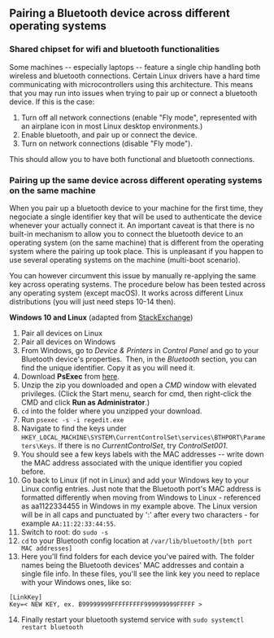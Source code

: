 ## Pairing a Bluetooth device across different operating systems

### Shared chipset for wifi and bluetooth functionalities
Some machines -- especially laptops -- feature a single chip handling both wireless and bluetooth connections. Certain Linux drivers have a hard time communicating with microcontrollers using this architecture. This means that you may run into issues when trying to pair up or connect a bluetooth device. If this is the case:

1. Turn off all network connections (enable "Fly mode", represented with an airplane icon in most Linux desktop environments.)
2. Enable bluetooth, and pair up or connect the device.
3. Turn on network connections (disable "Fly mode").

This should allow you to have both functional and bluetooth connections.

### Pairing up the same device across different operating systems on the same machine
When you pair up a bluetooth device to your machine for the first time, they negociate a single identifier key that will be used to authenticate the device whenever your actually connect it. An important caveat is that there is no built-in mechanism to allow you to connect the bluetooth device to an operating system (on the same machine) that is different from the operating system where the pairing up took place. This is unpleasant if you happen to use several operating systems on the machine (multi-boot scenario).

You can however circumvent this issue by manually re-applying the same key across operating systems. The procedure below has been tested across any operating system (except macOS). It works across different Linux distributions (you will just need steps 10-14 then).

__Windows 10 and Linux__ (adapted from [StackExchange](https://unix.stackexchange.com/questions/255509/bluetooth-pairing-on-dual-boot-of-windows-linux-mint-ubuntu-stop-having-to-p))

1. Pair all devices on Linux 
2. Pair all devices on Windows
3. From Windows, go to _Device & Printers_ in _Control Panel_ and go to your Bluetooth device's properties. Then, in the _Bluetooth_ section, you can find the unique identifier. Copy it as you will need it.
4. Download __PsExec__ from [here](http://technet.microsoft.com/en-us/sysinternals/bb897553.aspx).
5. Unzip the zip you downloaded and open a _CMD_ window with elevated privileges. (Click the Start menu, search for cmd, then right-click the CMD and click __Run as Administrator__.)
6. `cd` into the folder where you unzipped your download.
7. Run `psexec -s -i regedit.exe`
8. Navigate to find the keys under `HKEY_LOCAL_MACHINE\SYSTEM\CurrentControlSet\services\BTHPORT\Parameters\Keys`.  If there is no _CurrentControlSet_, try _ControlSet001_.
9. You should see a few keys labels with the MAC addresses -- write down the MAC address associated with the unique identifier you copied before.
10. Go back to Linux (if not in Linux) and add your Windows key to your Linux config entries. Just note that the Bluetooth port's MAC address is formatted differently when moving from Windows to Linux - referenced as aa1122334455 in Windows in my example above. The Linux version will be in all caps and punctuated by ':' after every two characters - for example `AA:11:22:33:44:55`.  
11. Switch to root: do `sudo -s`
12. `cd` to your Bluetooth config location at `/var/lib/bluetooth/[bth port  MAC addresses]`
13. Here you'll find folders for each device you've paired with. The folder names being the Bluetooth devices' MAC addresses and contain a single file info. In these files, you'll see the link key you need to replace with your Windows ones, like so:
```
[LinkKey]
Key=< NEW KEY, ex. B99999999FFFFFFFFF999999999FFFFF >
```
14. Finally restart your bluetooth systemd service with `sudo systemctl restart bluetooth`
